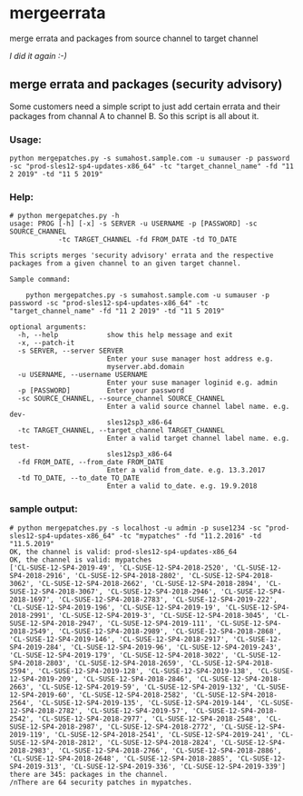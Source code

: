 # mergeerrata
merge errata and packages from source channel to target channel

_I did it again :-)_
## merge errata and packages (security advisory)
Some customers need a simple script to just add certain errata and their packages from channal A to channel B. So this script is all about it.

### Usage:

```python mergepatches.py -s sumahost.sample.com -u sumauser -p password -sc "prod-sles12-sp4-updates-x86_64" -tc "target_channel_name" -fd "11 2 2019" -td "11 5 2019"```
### Help:
```
# python mergepatches.py -h
usage: PROG [-h] [-x] -s SERVER -u USERNAME -p [PASSWORD] -sc SOURCE_CHANNEL
            -tc TARGET_CHANNEL -fd FROM_DATE -td TO_DATE

This scripts merges 'security advisory' errata and the respective packages from a given channel to an given target channel. 

Sample command:

    python mergepatches.py -s sumahost.sample.com -u sumauser -p password -sc "prod-sles12-sp4-updates-x86_64" -tc "target_channel_name" -fd "11 2 2019" -td "11 5 2019" 

optional arguments:
  -h, --help            show this help message and exit
  -x, --patch-it
  -s SERVER, --server SERVER
                        Enter your suse manager host address e.g.
                        myserver.abd.domain
  -u USERNAME, --username USERNAME
                        Enter your suse manager loginid e.g. admin
  -p [PASSWORD]         Enter your password
  -sc SOURCE_CHANNEL, --source_channel SOURCE_CHANNEL
                        Enter a valid source channel label name. e.g. dev-
                        sles12sp3_x86-64
  -tc TARGET_CHANNEL, --target_channel TARGET_CHANNEL
                        Enter a valid target channel label name. e.g. test-
                        sles12sp3_x86-64
  -fd FROM_DATE, --from_date FROM_DATE
                        Enter a valid from_date. e.g. 13.3.2017
  -td TO_DATE, --to_date TO_DATE
                        Enter a valid to_date. e.g. 19.9.2018
 ```
### sample output:
```
# python mergepatches.py -s localhost -u admin -p suse1234 -sc "prod-sles12-sp4-updates-x86_64" -tc "mypatches" -fd "11.2.2016" -td "11.5.2019"
OK, the channel is valid: prod-sles12-sp4-updates-x86_64
OK, the channel is valid: mypatches
['CL-SUSE-12-SP4-2019-49', 'CL-SUSE-12-SP4-2018-2520', 'CL-SUSE-12-SP4-2018-2916', 'CL-SUSE-12-SP4-2018-2802', 'CL-SUSE-12-SP4-2018-3062', 'CL-SUSE-12-SP4-2018-2662', 'CL-SUSE-12-SP4-2018-2894', 'CL-SUSE-12-SP4-2018-3067', 'CL-SUSE-12-SP4-2018-2946', 'CL-SUSE-12-SP4-2018-1697', 'CL-SUSE-12-SP4-2018-2783', 'CL-SUSE-12-SP4-2019-222', 'CL-SUSE-12-SP4-2019-196', 'CL-SUSE-12-SP4-2019-19', 'CL-SUSE-12-SP4-2018-2991', 'CL-SUSE-12-SP4-2019-3', 'CL-SUSE-12-SP4-2018-3045', 'CL-SUSE-12-SP4-2018-2947', 'CL-SUSE-12-SP4-2019-111', 'CL-SUSE-12-SP4-2018-2549', 'CL-SUSE-12-SP4-2018-2989', 'CL-SUSE-12-SP4-2018-2868', 'CL-SUSE-12-SP4-2019-146', 'CL-SUSE-12-SP4-2018-2917', 'CL-SUSE-12-SP4-2019-284', 'CL-SUSE-12-SP4-2019-96', 'CL-SUSE-12-SP4-2019-243', 'CL-SUSE-12-SP4-2019-179', 'CL-SUSE-12-SP4-2018-3022', 'CL-SUSE-12-SP4-2018-2803', 'CL-SUSE-12-SP4-2018-2659', 'CL-SUSE-12-SP4-2018-2594', 'CL-SUSE-12-SP4-2019-128', 'CL-SUSE-12-SP4-2019-138', 'CL-SUSE-12-SP4-2019-209', 'CL-SUSE-12-SP4-2018-2846', 'CL-SUSE-12-SP4-2018-2663', 'CL-SUSE-12-SP4-2019-59', 'CL-SUSE-12-SP4-2019-132', 'CL-SUSE-12-SP4-2019-60', 'CL-SUSE-12-SP4-2018-2582', 'CL-SUSE-12-SP4-2018-2564', 'CL-SUSE-12-SP4-2019-135', 'CL-SUSE-12-SP4-2019-144', 'CL-SUSE-12-SP4-2018-2782', 'CL-SUSE-12-SP4-2019-57', 'CL-SUSE-12-SP4-2018-2542', 'CL-SUSE-12-SP4-2018-2977', 'CL-SUSE-12-SP4-2018-2548', 'CL-SUSE-12-SP4-2018-2987', 'CL-SUSE-12-SP4-2018-2772', 'CL-SUSE-12-SP4-2019-119', 'CL-SUSE-12-SP4-2018-2541', 'CL-SUSE-12-SP4-2019-241', 'CL-SUSE-12-SP4-2018-2812', 'CL-SUSE-12-SP4-2018-2824', 'CL-SUSE-12-SP4-2018-2983', 'CL-SUSE-12-SP4-2018-2766', 'CL-SUSE-12-SP4-2018-2886', 'CL-SUSE-12-SP4-2018-2648', 'CL-SUSE-12-SP4-2018-2885', 'CL-SUSE-12-SP4-2019-313', 'CL-SUSE-12-SP4-2019-336', 'CL-SUSE-12-SP4-2019-339']
there are 345: packages in the channel.
/nThere are 64 security patches in mypatches.
```
